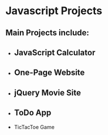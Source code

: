 # Javascript Projects

## Main Projects include:

* JavaScript Calculator
  -
* One-Page Website
  -
* jQuery Movie Site
  -
* ToDo App
  -
* TicTacToe Game
